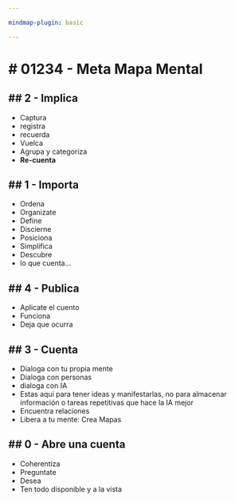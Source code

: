```yaml
---

mindmap-plugin: basic

---
```


# # 01234 - Meta Mapa Mental

## ## 2 - Implica
- Captura
- registra
- recuerda
- Vuelca
- Agrupa y categoriza
- **Re-cuenta**

## ## 1 - Importa
- Ordena
- Organizate
- Define
- Discierne
- Posiciona
- Simplifica
- Descubre
- lo que cuenta...

## ## 4 - Publica
- Aplicate el cuento
- Funciona
- Deja que ocurra

## ## 3 - Cuenta
- Dialoga con tu propia mente
- Dialoga con personas
- dialoga con IA
- Estas aqui para tener ideas
    y manifestarlas, no para almacenar información
    o tareas repetitivas que hace la IA mejor
- Encuentra relaciones
- Libera a tu mente:
    Crea Mapas

## ## 0 - Abre una cuenta
- Coherentiza
- Preguntate
- Desea
- Ten todo disponible y a la vista